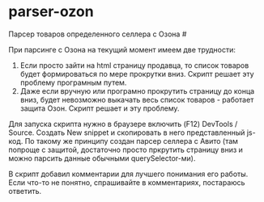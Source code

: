 # parser-ozon
Парсер товаров определенного селлера с Озона #

При парсинге с Озона на текущий момент имеем две трудности:
1. Если просто зайти на html страницу продавца, то список товаров будет формироваться по мере прокрутки вниз. Скрипт решает эту проблему програмным путем.
2. Даже если вручную или програмно прокрутить страницу до конца вниз, будет невозможно выкачать весь список товаров - работает защита Озон. Скрипт решает и эту проблему.

Для запуска скрипта нужно в браузере включить (F12) DevTools / Source. Создать New snippet и скопировать в него представленный js-код.
По такому же принципу создан парсер селлера с Авито (там попроще с защитой, достаточно просто пркрутить страницу вниз и можно парсить данные обычными querySelector-ми).

В скрипт добавил комментарии для лучшего понимания его работы.
Если что-то не понятно, спрашивайте в комментариях, постараюсь ответить. 
